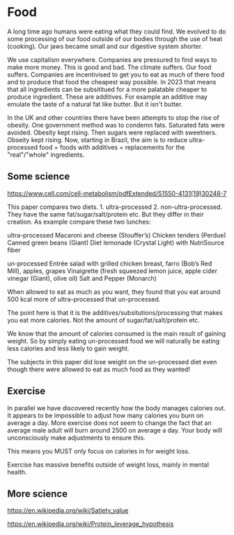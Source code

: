 # Food
A long time ago humans were eating what they could find. We evolved to do some processing of our food outside of our bodies through the use of heat (cooking). Our jaws became small and our digestive system shorter.

We use capitalism everywhere. Companies are pressured to find ways to make more money. This is good and bad. The climate suffers. Our food suffers. Companies are incentivised to get you to eat as much of there food and to produce that food the cheapest way possible. In 2023 that means that all ingredients can be subsititued for a more palatable cheaper to produce ingredient. These are additives. For example an additive may emulate the taste of a natural fat like butter. But it isn't butter.

In the UK and other countries there have been attempts to stop the rise of obesity. One government method was to condemn fats. Saturated fats were avoided. Obesity kept rising. Then sugars were replaced with sweetners. Obseity kept rising. Now, starting in Brazil, the aim is to reduce ultra-processed food = foods with additives = replacements for the "real"/"whole" ingredients.

## Some science

https://www.cell.com/cell-metabolism/pdfExtended/S1550-4131(19)30248-7

This paper compares two diets. 1. ultra-processed 2. non-ultra-processed. They have the same fat/sugar/salt/protein etc. But they differ in their creation. As example compare these two lunches:

ultra-processed
Macaroni and cheese (Stouffer’s)
Chicken tenders (Perdue)
Canned green beans (Giant)
Diet lemonade (Crystal Light) with NutriSource fiber

un-processed
Entrée salad with grilled chicken breast, farro (Bob’s Red Mill), apples, grapes
Vinaigrette (fresh squeezed lemon juice, apple cider vinegar (Giant), olive oil)
Salt and Pepper (Monarch)

When allowed to eat as much as you want, they found that you eat around 500 kcal more of ultra-processed that un-processed.

The point here is that it is the additives/subsitutions/processing that makes you eat more calories. Not the amount of sugar/fat/salt/protein etc.

We know that the amount of calories consumed is the main result of gaining weight. So by simply eating un-processed food we will naturally be eating less calories and less likely to gain weight.

The subjects in this paper did lose weight on the un-processed diet even though there were allowed to eat as much food as they wanted!

## Exercise 
In parallel we have discovered recently how the body manages calories out. It appears to be impossible to adjust how many calories you burn on average a day. More exercise does not seem to change the fact that an average male adult will burn around 2500 on average a day. Your body will unconsciously make adjustments to ensure this.

This means you MUST only focus on calories in for weight loss.

Exercise has massive benefits outside of weight loss, mainly in mental health.


## More science

https://en.wikipedia.org/wiki/Satiety_value

https://en.wikipedia.org/wiki/Protein_leverage_hypothesis

